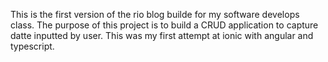 This is the first version of the rio blog builde for my software develops class. 
The purpose of this project is to build a CRUD application to capture datte inputted by user. 
This was my first attempt at ionic with angular and typescript.
